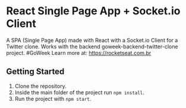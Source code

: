 # React Single Page App + Socket.io Client

A SPA (Single Page App) made with React with a Socket.io Client for a Twitter clone.
Works with the backend goweek-backend-twitter-clone project. #GoWeek
Learn more at: https://rocketseat.com.br

## Getting Started
1) Clone the repository.
2) Inside the main folder of the project run `npm install`.
3) Run the project with `npm start`.